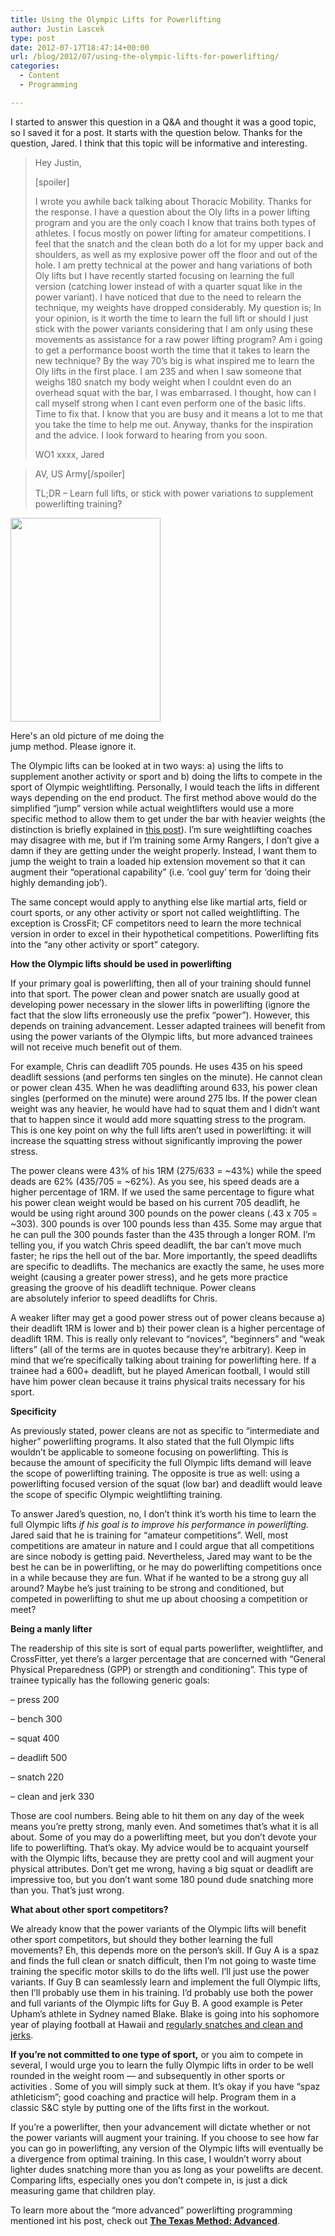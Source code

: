 ```yaml
---
title: Using the Olympic Lifts for Powerlifting
author: Justin Lascek
type: post
date: 2012-07-17T18:47:14+00:00
url: /blog/2012/07/using-the-olympic-lifts-for-powerlifting/
categories:
  - Content
  - Programming

---
```

I started to answer this question in a Q&A and thought it was a good topic, so I saved it for a post. It starts with the question below. Thanks for the question, Jared. I think that this topic will be informative and interesting.

> Hey Justin,
> 
> [spoiler]
> 
> I wrote you awhile back talking about Thoracic Mobility. Thanks for the response. I have a question about the Oly lifts in a power lifting program and you are the only coach I know that trains both types of athletes. I focus mostly on power lifting for amateur competitions. I feel that the snatch and the clean both do a lot for my upper back and shoulders, as well as my explosive power off the floor and out of the hole. I am pretty technical at the power and hang variations of both Oly lifts but I have recently started focusing on learning the full version (catching lower instead of with a quarter squat like in the power variant). I have noticed that due to the need to relearn the technique, my weights have dropped considerably. My question is; In your opinion, is it worth the time to learn the full lift or should I just stick with the power variants considering that I am only using these movements as assistance for a raw power lifting program? Am i going to get a performance boost worth the time that it takes to learn the new technique? By the way 70&#8217;s big is what inspired me to learn the Oly lifts in the first place. I am 235 and when I saw someone that weighs 180 snatch my body weight when I couldnt even do an overhead squat with the bar, I was embarrased. I thought, how can I call myself strong when I cant even perform one of the basic lifts. Time to fix that. I know that you are busy and it means a lot to me that you take the time to help me out. Anyway, thanks for the inspiration and the advice. I look forward to hearing from you soon.
> 
> WO1 xxxx, Jared
  
> AV, US Army[/spoiler]
> 
> TL;DR &#8211; Learn full lifts, or stick with power variations to supplement powerlifting training? 

<div id="attachment_7357" style="width: 250px" class="wp-caption alignleft">
  <a href="/2012/07/floatyasfuck.jpg"><img aria-describedby="caption-attachment-7357" data-attachment-id="7357" data-permalink="/blog/2012/07/using-the-olympic-lifts-for-powerlifting/floatyasfuck/" data-orig-file="/2012/07/floatyasfuck.jpg" data-orig-size="400,544" data-comments-opened="1" data-image-meta="{&quot;aperture&quot;:&quot;4.5&quot;,&quot;credit&quot;:&quot;&quot;,&quot;camera&quot;:&quot;NIKON D5000&quot;,&quot;caption&quot;:&quot;&quot;,&quot;created_timestamp&quot;:&quot;1298570710&quot;,&quot;copyright&quot;:&quot;&quot;,&quot;focal_length&quot;:&quot;18&quot;,&quot;iso&quot;:&quot;400&quot;,&quot;shutter_speed&quot;:&quot;0.0125&quot;,&quot;title&quot;:&quot;&quot;}" data-image-title="floatyasfuck" data-image-description="" data-medium-file="/2012/07/floatyasfuck-147x200.jpg" data-large-file="/2012/07/floatyasfuck.jpg" class=" wp-image-7357  " title="floatyasfuck" src="/2012/07/floatyasfuck.jpg" alt="" width="240" height="326" srcset="/2012/07/floatyasfuck.jpg 400w, /2012/07/floatyasfuck-110x150.jpg 110w, /2012/07/floatyasfuck-147x200.jpg 147w, /2012/07/floatyasfuck-220x300.jpg 220w" sizes="(max-width: 240px) 100vw, 240px" /></a>
  
  <p id="caption-attachment-7357" class="wp-caption-text">
    Here's an old picture of me doing the jump method. Please ignore it.
  </p>
</div>

The Olympic lifts can be looked at in two ways: a) using the lifts to supplement another activity or sport and b) doing the lifts to compete in the sport of Olympic weightlifting. Personally, I would teach the lifts in different ways depending on the end product. The first method above would do the simplified &#8220;jump&#8221; version while actual weightlifters would use a more specific method to allow them to get under the bar with heavier weights (the distinction is briefly explained in <a href="/blog/2012/01/jumpshrug-vs-catapult/" target="_blank">this post</a>). I&#8217;m sure weightlifting coaches may disagree with me, but if I&#8217;m training some Army Rangers, I don&#8217;t give a damn if they are getting under the weight properly. Instead, I want them to jump the weight to train a loaded hip extension movement so that it can augment their &#8220;operational capability&#8221; (i.e. &#8216;cool guy&#8217; term for &#8216;doing their highly demanding job&#8217;).

The same concept would apply to anything else like martial arts, field or court sports, or any other activity or sport not called weightlifting. The exception is CrossFit; CF competitors need to learn the more technical version in order to excel in their hypothetical competitions. Powerlifting fits into the &#8220;any other activity or sport&#8221; category.

**How the Olympic lifts should be used in powerlifting**

If your primary goal is powerlifting, then all of your training should funnel into that sport. The power clean and power snatch are usually good at developing power necessary in the slower lifts in powerlifting (ignore the fact that the slow lifts erroneously use the prefix &#8220;power&#8221;). However, this depends on training advancement. Lesser adapted trainees will benefit from using the power variants of the Olympic lifts, but more advanced trainees will not receive much benefit out of them.

For example, Chris can deadlift 705 pounds. He uses 435 on his speed deadlift sessions (and performs ten singles on the minute). He cannot clean or power clean 435. When he was deadlifting around 633, his power clean singles (performed on the minute) were around 275 lbs. If the power clean weight was any heavier, he would have had to squat them and I didn&#8217;t want that to happen since it would add more squatting stress to the program. This is one key point on why the full lifts aren&#8217;t used in powerlifting: it will increase the squatting stress without significantly improving the power stress.

The power cleans were 43% of his 1RM (275/633 = ~43%) while the speed deads are 62% (435/705 = ~62%). As you see, his speed deads are a higher percentage of 1RM. If we used the same percentage to figure what his power clean weight would be based on his current 705 deadlift, he would be using right around 300 pounds on the power cleans (.43 x 705 = ~303). 300 pounds is over 100 pounds less than 435. Some may argue that he can pull the 300 pounds faster than the 435 through a longer ROM. I&#8217;m telling you, if you watch Chris speed deadlift, the bar can&#8217;t move much faster; he rips the hell out of the bar. More importantly, the speed deadlifts are specific to deadlifts. The mechanics are exactly the same, he uses more weight (causing a greater power stress), and he gets more practice greasing the groove of his deadlift technique. Power cleans are absolutely inferior to speed deadlifts for Chris.

A weaker lifter may get a good power stress out of power cleans because a) their deadlift 1RM is lower and b) their power clean is a higher percentage of deadlift 1RM. This is really only relevant to &#8220;novices&#8221;, &#8220;beginners&#8221; and &#8220;weak lifters&#8221; (all of the terms are in quotes because they&#8217;re arbitrary). Keep in mind that we&#8217;re specifically talking about training for powerlifting here. If a trainee had a 600+ deadlift, but he played American football, I would still have him power clean because it trains physical traits necessary for his sport.

**Specificity**

As previously stated, power cleans are not as specific to &#8220;intermediate and higher&#8221; powerlifting programs. It also stated that the full Olympic lifts wouldn&#8217;t be applicable to someone focusing on powerlifting. This is because the amount of specificity the full Olympic lifts demand will leave the scope of powerlifting training. The opposite is true as well: using a powerlifting focused version of the squat (low bar) and deadlift would leave the scope of specific Olympic weightlifting training.

To answer Jared&#8217;s question, no, I don&#8217;t think it&#8217;s worth his time to learn the full Olympic lifts _if his goal is to improve his performance in powerlifting._ Jared said that he is training for &#8220;amateur competitions&#8221;. Well, most competitions are amateur in nature and I could argue that all competitions are since nobody is getting paid. Nevertheless, Jared may want to be the best he can be in powerlifting, or he may do powerlifting competitions once in a while because they are fun. What if he wanted to be a strong guy all around? Maybe he&#8217;s just training to be strong and conditioned, but competed in powerlifting to shut me up about choosing a competition or meet?

**Being a manly lifter**

The readership of this site is sort of equal parts powerlifter, weightlifter, and CrossFitter, yet there&#8217;s a larger percentage that are concerned with &#8220;General Physical Preparedness (GPP) or strength and conditioning&#8221;. This type of trainee typically has the following generic goals:
  
&#8211; press 200
  
&#8211; bench 300
  
&#8211; squat 400
  
&#8211; deadlift 500
  
&#8211; snatch 220
  
&#8211; clean and jerk 330

Those are cool numbers. Being able to hit them on any day of the week means you&#8217;re pretty strong, manly even. And sometimes that&#8217;s what it is all about. Some of you may do a powerlifting meet, but you don&#8217;t devote your life to powerlifting. That&#8217;s okay. My advice would be to acquaint yourself with the Olympic lifts, because they are pretty cool and will augment your physical attributes. Don&#8217;t get me wrong, having a big squat or deadlift are impressive too, but you don&#8217;t want some 180 pound dude snatching more than you. That&#8217;s just wrong.

**What about other sport competitors?**

We already know that the power variants of the Olympic lifts will benefit other sport competitors, but should they bother learning the full movements? Eh, this depends more on the person&#8217;s skill. If Guy A is a spaz and finds the full clean or snatch difficult, then I&#8217;m not going to waste time training the specific motor skills to do the lifts well. I&#8217;ll just use the power variants. If Guy B can seamlessly learn and implement the full Olympic lifts, then I&#8217;ll probably use them in his training. I&#8217;d probably use both the power and full variants of the Olympic lifts for Guy B. A good example is Peter Upham&#8217;s athlete in Sydney named Blake. Blake is going into his sophomore year of playing football at Hawaii and <a href="http://youtu.be/yI7Dwyjihcs" target="_blank">regularly snatches and clean and jerks</a>.

**If you&#8217;re not committed to one type of sport,** or you aim to compete in several, I would urge you to learn the fully Olympic lifts in order to be well rounded in the weight room &#8212; and subsequently in other sports or activities . Some of you will simply suck at them. It&#8217;s okay if you have &#8220;spaz athleticism&#8221;; good coaching and practice will help. Program them in a classic S&C style by putting one of the lifts first in the workout.

If you&#8217;re a powerlifter, then your advancement will dictate whether or not the power variants will augment your training. If you choose to see how far you can go in powerlifting, any version of the Olympic lifts will eventually be a divergence from optimal training. In this case, I wouldn&#8217;t worry about lighter dudes snatching more than you as long as your powelifts are decent. Comparing lifts, especially ones you don&#8217;t compete in, is just a dick measuring game that children play.

To learn more about the &#8220;more advanced&#8221; powerlifting programming mentioned int his post, check out **<a href="/books/the-texas-method-advanced/" target="_blank">The Texas Method: Advanced</a>**.

